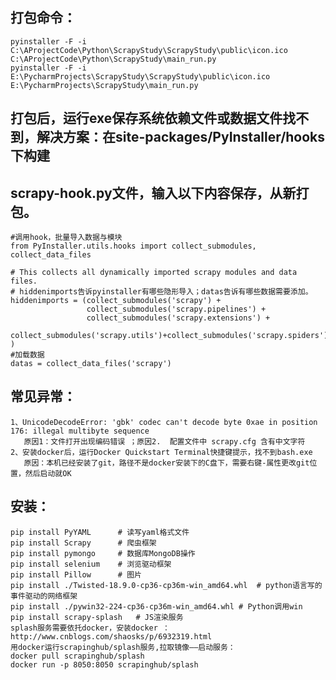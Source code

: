 ## 打包命令：
    pyinstaller -F -i C:\AProjectCode\Python\ScrapyStudy\ScrapyStudy\public\icon.ico C:\AProjectCode\Python\ScrapyStudy\main_run.py
    pyinstaller -F -i E:\PycharmProjects\ScrapyStudy\ScrapyStudy\public\icon.ico E:\PycharmProjects\ScrapyStudy\main_run.py


## 打包后，运行exe保存系统依赖文件或数据文件找不到，解决方案：在site-packages/PyInstaller/hooks下构建
## scrapy-hook.py文件，输入以下内容保存，从新打包。
    #调用hook，批量导入数据与模块
    from PyInstaller.utils.hooks import collect_submodules, collect_data_files
    
    # This collects all dynamically imported scrapy modules and data files.
    # hiddenimports告诉pyinstaller有哪些隐形导入；datas告诉有哪些数据需要添加。
    hiddenimports = (collect_submodules('scrapy') +
                     collect_submodules('scrapy.pipelines') +
                     collect_submodules('scrapy.extensions') +
                     collect_submodules('scrapy.utils')+collect_submodules('scrapy.spiders')
    )
    #加载数据
    datas = collect_data_files('scrapy')


## 常见异常：
    1、UnicodeDecodeError: 'gbk' codec can't decode byte 0xae in position 176: illegal multibyte sequence
       原因1：文件打开出现编码错误 ；原因2.  配置文件中 scrapy.cfg 含有中文字符
    2、安装docker后，运行Docker Quickstart Terminal快捷键提示，找不到bash.exe
       原因：本机已经安装了git，路径不是docker安装下的C盘下，需要右键-属性更改git位置，然后启动就OK
       
## 安装：
    pip install PyYAML      # 读写yaml格式文件
    pip install Scrapy      # 爬虫框架
    pip install pymongo     # 数据库MongoDB操作
    pip install selenium    # 浏览驱动框架
    pip install Pillow      # 图片
    pip install ./Twisted-18.9.0-cp36-cp36m-win_amd64.whl  # python语言写的事件驱动的网络框架
    pip install ./pywin32-224-cp36-cp36m-win_amd64.whl # Python调用win
    pip install scrapy-splash   # JS渲染服务
    splash服务需要依托docker，安装docker ：http://www.cnblogs.com/shaosks/p/6932319.html
    用docker运行scrapinghub/splash服务,拉取镜像——启动服务：
    docker pull scrapinghub/splash  
    docker run -p 8050:8050 scrapinghub/splash
    